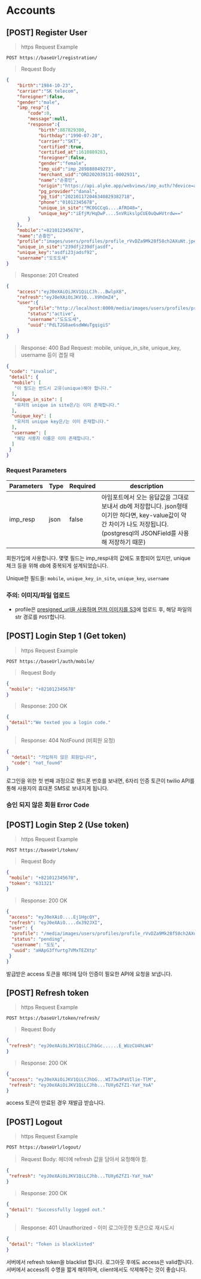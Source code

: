 # Accounts

## [POST] Register User

> https Request Example

```http
POST https://baseUrl/registration/
```

> Request Body

```json
{
	"birth":"1984-10-23",
	"carrier":"SK telecom",
	"foreigner":false,
	"gender":"male",
	"imp_resp":{
		"code":0,
		"message":null,
		"response":{
			"birth":887829380,
			"birthday":"1990-07-20",
			"carrier":"SKT",
			"certified":true,
			"certified_at":1610889283,
			"foreigner":false,
			"gender":"female",
			"imp_uid":"imp_289888049273",
			"merchant_uid":"ORD202039131-0002931",
			"name":"손흥민",
			"origin":"https://api.alyke.app/webviews/imp_auth/?device=android",
			"pg_provider":"danal",
			"pg_tid":"202101172046340829382718",
			"phone":"01012345678",
			"unique_in_site":"MC0GCCqG....AfRO48=",
			"unique_key":"iEfjM/HqDwP....5nVRikslpCUE0uQwHVtrdw=="
		}
	},
	"mobile":"+821012345678",
	"name":"손흥민",
	"profile":"images/users/profiles/profile_rVvDZa9Mk28f58ch2AXuNt.jpeg",
	"unique_in_site":"239dfj239dfjasdf",
	"unique_key":"asdfi23jadsf92",
	"username":"도도도새"
}
```

> Response: 201 Created

```json
{
	"access":"eyJ0eXAiOiJKV1QiLCJh...BwlpX8",
	"refresh":"eyJ0eXAiOiJKV1Q...X9hOmZ4",
	"user":{
		"profile":"http://localhost:8000/media/images/users/profiles/profile_rVvDZa9Mk28f58ch2AXuNt.jpeg",
		"status":"active",
		"username":"도도도새",
		"uuid":"PdLT2G8ae6sdWWuTgqigiS"
	}
}
```

> Response: 400 Bad Request: mobile, unique_in_site, unique_key, username 등이 겹칠 때

```json
{
 "code": "invalid",
 "detail": {
  "mobile": [
   "이 필드는 반드시 고유(unique)해야 합니다."
  ],
  "unique_in_site": [
   "유저의 unique in site은/는 이미 존재합니다."
  ],
  "unique_key": [
   "유저의 unique key은/는 이미 존재합니다."
  ],
  "username": [
   "해당 사용자 이름은 이미 존재합니다."
  ]
 }
}
```

### Request Parameters

| Parameters | Type | Required | description                                                  |
| ---------- | ---- | -------- | ------------------------------------------------------------ |
| imp_resp   | json | false    | 아임포트에서 오는 응답값을 그대로 보내서 db에 저장합니다. json형태이기만 하다면, key-value값이 약간 차이가 나도 저장됩니다. (postgresql의 JSONField를 사용해 저장하기 때문) |

회원가입에 사용합니다. 몇몇 필드는 imp_resp내의 값에도 포함되어 있지만, unique체크 등을 위해 db에 중복되게 설계되었습니다.

Unique한 필드들: `mobile`, `unique_key_in_site`, `unique_key`, `username` 

### 주의: 이미지/파일 업로드

* profile은 [presigned_url을 사용하며 먼저 이미지를 S3](#sign-s3)에 업로드 후, 해당 파일의 str 경로를 `POST`합니다.

## [POST] Login Step 1 (Get token)

> https Request Example

```http
POST https://baseUrl/auth/mobile/
```

> Request Body

```json
{
 "mobile": "+821012345678"
}
```

> Response: 200 OK

```json
{
 "detail":"We texted you a login code."
}
```

> Response: 404 NotFound (비회원 요청)

```json
{
  "detail": "가입하지 않은 회원입니다",
  "code": "not_found"
}
```

로그인을 위한 첫 번째 과정으로 핸드폰 번호를 보내면, 6자리 인증 토큰이 twilio API를 통해 사용자의 휴대폰 SMS로 보내지게 됩니다. 

### 승인 되지 않은 회원 Error Code


## [POST] Login Step 2 (Use token)

> https Request Example

```http
POST https://baseUrl/token/
```

> Request Body

```json
{
 "mobile": "+821012345678",
 "token": "631321"
}
```

> Response: 200 OK

```json
{
 "access": "eyJ0eXAiO....Ej1HgcQY",
 "refresh": "eyJ0eXAiO....dx392JXI",
 "user": {
  "profile": "/media/images/users/profiles/profile_rVvDZa9Mk28f58ch2AXuNt.jpeg",
  "status": "pending",
  "username": "도도",
  "uuid": "aHApG3fYurtg7VMxTEZXtp"
 }
}
```

발급받은 access 토큰을 헤더에 담아 인증이 필요한 API에 요청을 보냅니다.

## [POST] Refresh token

> https Request Example

```http
POST https://baseUrl/token/refresh/
```

> Request Body

```json
{
 "refresh": "eyJ0eXAiOiJKV1QiLCJhbGc......E_WUzCU4hLW4"
}
```

> Response: 200 OK

```json
{
 "access": "eyJ0eXAiOiJKV1QiLCJhbG...WI73w3PaVIlie-TlM",
 "refresh": "eyJ0eXAiOiJKV1QiLCJhb...TUXy6ZfZ1-YaY_YoA"
}
```

access 토큰이 만료된 경우 재발급 받습니다.

## [POST] Logout

> https Request Example

```http
POST https://baseUrl/logout/
```

> Request Body: 헤더에 refresh 값을 담아서 요청해야 함.

```json
{
 "refresh": "eyJ0eXAiOiJKV1QiLCJhb...TUXy6ZfZ1-YaY_YoA"
}
```

> Response: 200 OK

```json
{
 "detail": "Successfully logged out."
}
```

> Response: 401 Unauthorized - 이미 로그아웃한 토큰으로 재시도시

```json
{
 "detail": "Token is blacklisted"
}
```

서버에서 refresh token을 blacklist 합니다. 로그아웃 후에도 access은 valid합니다. 서버에서 access의 수명을 짧게 해야하며, client에서도 삭제해주는 것이 좋습니다.

